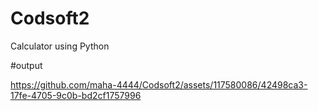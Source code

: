# Codsoft2
Calculator using Python

#output



https://github.com/maha-4444/Codsoft2/assets/117580086/42498ca3-17fe-4705-9c0b-bd2cf1757996



